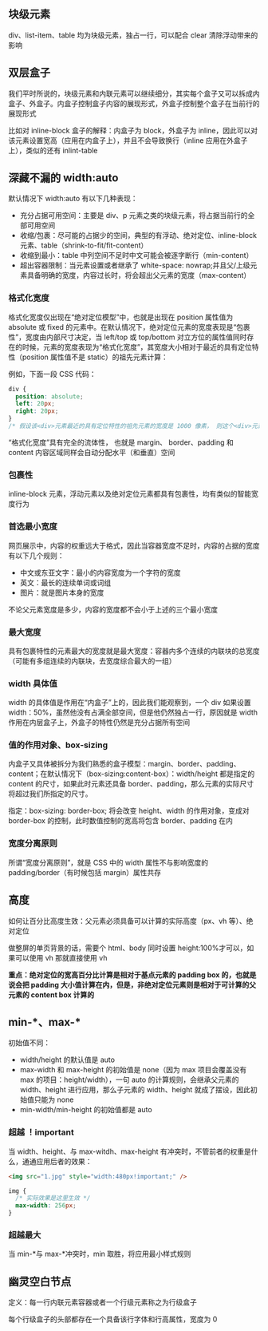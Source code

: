 ## 块级元素

div、list-item、table 均为块级元素，独占一行，可以配合 clear 清除浮动带来的影响

## 双层盒子

我们平时所说的，块级元素和内联元素可以继续细分，其实每个盒子又可以拆成内盒子、外盒子。内盒子控制盒子内容的展现形式，外盒子控制整个盒子在当前行的展现形式

比如对 inline-block 盒子的解释：内盒子为 block，外盒子为 inline，因此可以对该元素设置宽高（应用在内盒子上），并且不会导致换行（inline 应用在外盒子上），类似的还有 inlint-table

## 深藏不漏的 width:auto

默认情况下 width:auto 有以下几种表现：

- 充分占据可用空间：主要是 div、p 元素之类的块级元素，将占据当前行的全部可用空间
- 收缩/包裹：尽可能的占据少的空间，典型的有浮动、绝对定位、inline-block 元素、table（shrink-to-fit/fit-content）
- 收缩到最小：table 中列空间不足时中文可能会被逐字断行（min-content）
- 超出容器限制：当元素设置或者继承了 white-space: nowrap;并且父/上级元素具备明确的宽度，内容过长时，将会超出父元素的宽度（max-content）

### 格式化宽度

格式化宽度仅出现在“绝对定位模型”中，也就是出现在 position 属性值为 absolute 或 fixed 的元素中。在默认情况下，绝对定位元素的宽度表现是“包裹性”，宽度由内部尺寸决定，当 left/top 或 top/bottom 对立方位的属性值同时存在的时候，元素的宽度表现为“格式化宽度”，其宽度大小相对于最近的具有定位特性（position 属性值不是 static）的祖先元素计算：

例如，下面一段 CSS 代码：

```css
div {
  position: absolute;
  left: 20px;
  right: 20px;
}
/* 假设该<div>元素最近的具有定位特性的祖先元素的宽度是 1000 像素， 则这个<div>元素的宽度是 960（即 1000−20−20）像素 */
```

“格式化宽度”具有完全的流体性， 也就是 margin、 border、padding 和 content 内容区域同样会自动分配水平（和垂直）空间

### 包裹性

inline-block 元素，浮动元素以及绝对定位元素都具有包裹性，均有类似的智能宽度行为

### 首选最小宽度

网页展示中，内容的权重远大于格式，因此当容器宽度不足时，内容的占据的宽度有以下几个规则：

- 中文或东亚文字：最小的内容宽度为一个字符的宽度
- 英文：最长的连续单词或词组
- 图片：就是图片本身的宽度

不论父元素宽度是多少，内容的宽度都不会小于上述的三个最小宽度

### 最大宽度

具有包裹特性的元素最大的宽度就是最大宽度：容器内多个连续的内联块的总宽度（可能有多组连续的内联块，去宽度综合最大的一组）

### width 具体值

width 的具体值是作用在“内盒子”上的，因此我们能观察到，一个 div 如果设置 width：50%，虽然他没有占满全部空间，但是他仍然独占一行，原因就是 width 作用在内层盒子上，外盒子的特性仍然是充分占据所有空间

### 值的作用对象、box-sizing

内盒子又具体被拆分为我们熟悉的盒子模型：margin、border、padding、content；在默认情况下（box-sizing:content-box）：width/height 都是指定的 content 的尺寸，如果此时元素还具备 border、padding，那么元素的实际尺寸将超过我们所指定的尺寸。

指定：box-sizing: border-box; 将会改变 height、width 的作用对象，变成对 border-box 的控制，此时数值控制的宽高将包含 border、padding 在内

### 宽度分离原则

所谓“宽度分离原则”，就是 CSS 中的 width 属性不与影响宽度的 padding/border（有时候包括 margin）属性共存

## 高度

如何让百分比高度生效：父元素必须具备可以计算的实际高度（px、vh 等）、绝对定位

做整屏的单页背景的话，需要个 html、body 同时设置 height:100%才可以，如果可以使用 vh 那就直接使用 vh

**重点：绝对定位的宽高百分比计算是相对于基点元素的 padding box 的，也就是说会把 padding 大小值计算在内，但是，非绝对定位元素则是相对于可计算的父元素的 content box 计算的**

## min-\*、max-\*

初始值不同：

- width/height 的默认值是 auto
- max-width 和 max-height 的初始值是 none（因为 max 项目会覆盖没有 max 的项目：height/width），一句 auto 的计算规则，会继承父元素的 width、height 进行应用，那么子元素的 width、height 就成了摆设，因此初始值只能为 none
- min-width/min-height 的初始值都是 auto

### 超越 ！important

当 width、height、与 max-witdh、max-height 有冲突时，不管前者的权重是什么，通通应用后者的效果：

```html
<img src="1.jpg" style="width:480px!important;" />
```

```css
img {
  /* 实际效果是这里生效 */
  max-width: 256px;
}
```

### 超越最大

当 min-\*与 max-\*冲突时，min 取胜，将应用最小样式规则

## 幽灵空白节点

定义：每一行内联元素容器或者一个行级元素称之为行级盒子

每个行级盒子的头部都存在一个具备该行字体和行高属性，宽度为 0
